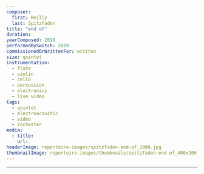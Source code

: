 ```yaml
---
composer:
  first: Reilly
  last: Spitzfaden
title: "end of"
duration:
yearComposed: 2019
performedBySwitch: 2019
commissionedOrWrittenFor: written
size: quintet
instrumentation:
  - flute
  - violin
  - cello
  - percussion
  - electronics
  - live video
tags:
  - quintet
  - electroacoustic
  - video
  - rochester
media:
  - title:
    url:
headerImage: repertoire-images/spitzfaden-end-of_1000.jpg
thumbnailImage: repertoire-images/thumbnails/spitzfaden-end-of_400x200.jpg
---
```

---

